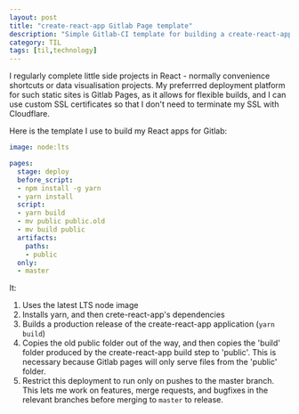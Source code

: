 ```yaml
---
layout: post
title: "create-react-app Gitlab Page template"
description: "Simple Gitlab-CI template for building a create-react-app application for Gitlab Pages"
category: TIL
tags: [til,technology]
---
```


I regularly complete little side projects in React - normally convenience shortcuts or data visualisation projects.
My preferrred deployment platform for such static sites is Gitlab Pages, as it allows for flexible builds, and I can use custom SSL certificates so that I don't need to terminate my SSL with Cloudflare.

Here is the template I use to build my React apps for Gitlab:

``` yaml
image: node:lts

pages:
  stage: deploy
  before_script:
  - npm install -g yarn
  - yarn install
  script:
  - yarn build
  - mv public public.old
  - mv build public
  artifacts:
    paths:
    - public
  only:
  - master
```

It:

1. Uses the latest LTS node image
2. Installs yarn, and then crete-react-app's dependencies
3. Builds a production release of the create-react-app application (`yarn build`)
4. Copies the old public folder out of the way, and then copies the 'build' folder produced by the create-react-app build step to 'public'. This is necessary because Gitlab pages will only serve files from the 'public' folder.
5. Restrict this deployment to run only on pushes to the master branch. This lets me work on features, merge requests, and bugfixes in the relevant branches before merging to `master` to release.
